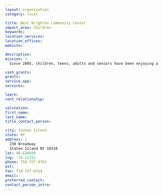 ```yaml
---
layout: organization
category: local

title: West Brighton Community Center
impact_area: Children
keywords: 
location_services: 
location_offices: 
website: 

description: 
mission: |
  Since 2005, children, teens, adults and seniors have been enjoying a variety of extracurricular and educational programs

cash_grants: 
grants: 
service_opp: 
services: 

learn: 
cont_relationship: 

salutation: 
first_name: 
last_name: 
title_contact_person: 

city: Staten Island
state: NY
address: |
  230 Broadway  
  Staten Island NY 10310
lat: 40.636049
lng: -74.11751
phone: 718-727-9763
ext: 
fax: 718-727-0314
email: 
preferred_contact: 
contact_person_intro: 
---
```

